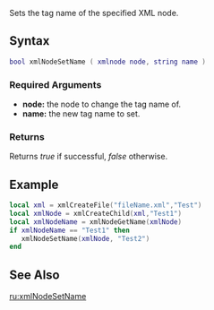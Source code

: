 Sets the tag name of the specified XML node.

Syntax
------

``` lua
bool xmlNodeSetName ( xmlnode node, string name )
```

### Required Arguments

-   **node:** the node to change the tag name of.
-   **name:** the new tag name to set.

### Returns

Returns *true* if successful, *false* otherwise.

Example
-------

``` lua
local xml = xmlCreateFile("fileName.xml","Test")
local xmlNode = xmlCreateChild(xml,"Test1")
local xmlNodeName = xmlNodeGetName(xmlNode)
if xmlNodeName == "Test1" then
   xmlNodeSetName(xmlNode, "Test2")
end
```

See Also
--------

[ru:xmlNodeSetName](/docs/ru-xmlnodesetname.md "wikilink")
